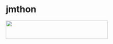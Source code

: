 # jmthon

<p align="left"><a href="https://heroku.com/deploy?template=https://github.com/HUSSIEN9661/roz"> <img src="https://img.shields.io/badge/Deploy%20To%20Heroku-purple?style=for-the-badge&logo=heroku" width="320" height="58.45"/></a></p>
